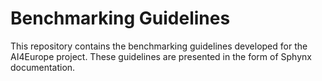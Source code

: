 # Benchmarking Guidelines

This repository contains the benchmarking guidelines developed for the AI4Europe
project.
These guidelines are presented in the form of Sphynx documentation.
